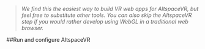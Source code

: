 >_We find this the easiest way to build VR web apps for AltspaceVR, but feel free to substitute other tools. You can also skip the AltspaceVR step if you would rather develop using WebGL in a traditional web browser._

##Run and configure AltspaceVR
